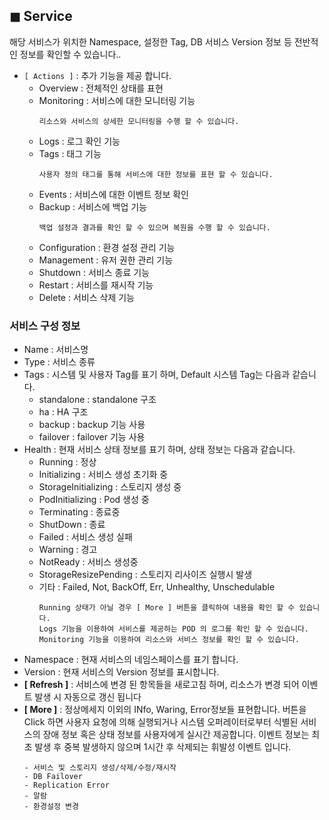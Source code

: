 ## &#9724; Service 
해당 서비스가 위치한 Namespace, 설정한 Tag, DB 서비스 Version 정보 등 전반적인 정보를 확인할 수 있습니다..  
+ <code>[ Actions ]</code> : 추가 기능을 제공 합니다.
  - Overview : 전체적인 상태를 표현  
  - Monitoring : 서비스에 대한 모니터링 기능  
    ```
    리소스와 서비스의 상세한 모니터링을 수행 할 수 있습니다.
    ```
  - Logs : 로그 확인 기능  
  - Tags : 태그 기능  
    ```
    사용자 정의 태그를 통해 서비스에 대한 정보를 표현 할 수 있습니다.
    ```
  - Events : 서비스에 대한 이벤트 정보 확인  
  - Backup : 서비스에 백업 기능  
    ```
    백업 설정과 결과를 확인 할 수 있으며 복원을 수행 할 수 있습니다.
    ```
  - Configuration : 환경 설정 관리 기능  
  - Management : 유저 권한 관리 기능
  - Shutdown : 서비스 종료 기능  
  - Restart : 서비스를 재시작 기능  
  - Delete : 서비스 삭제 기능  

### 서비스 구성 정보
+ Name : 서비스명
+ Type : 서비스 종류
+ Tags : 시스템 및 사용자 Tag를 표기 하며, Default 시스템 Tag는 다음과 같습니다.
  - standalone : standalone 구조
  - ha : HA 구조
  - backup : backup 기능 사용
  - failover : failover 기능 사용
+ Health : 현재 서비스 상태 정보를 표기 하며, 상태 정보는 다음과 같습니다.  
  - Running : 정상
  - Initializing : 서비스 생성 초기화 중
  - StorageInitializing : 스토리지 생성 중
  - PodInitializing : Pod 생성 중
  - Terminating : 종료중
  - ShutDown : 종료
  - Failed : 서비스 생성 실패
  - Warning : 경고
  - NotReady : 서비스 생성중
  - StorageResizePending : 스토리지 리사이즈 실행시 발생 
  - 기타 : Failed, Not, BackOff, Err, Unhealthy, Unschedulable  
    ```
    Running 상태가 아닐 경우 [ More ] 버튼을 클릭하여 내용을 확인 할 수 있습니다.
    Logs 기능을 이용하여 서비스를 제공하는 POD 의 로그를 확인 할 수 있습니다.
    Monitoring 기능을 이용하여 리소스와 서비스 정보를 확인 할 수 있습니다.
    ```
+ Namespace : 현재 서비스의 네임스페이스를 표기 합니다.
+ Version : 현재 서비스의 Version 정보를 표시합니다.
+ __[ Refresh ]__ : 서비스에 변경 된 항목들을 새로고침 하며, 리소스가 변경 되어 이벤트 발생 시 자동으로 갱신 됩니다
+ __[ More ]__ : 정상메세지 이외의 INfo, Waring, Error정보들 표현합니다. 버튼을 Click 하면 사용자 요청에 의해 실행되거나 시스템 오퍼레이터로부터 식별된 서비스의 장애 정보 혹은 상태 정보를 사용자에게 실시간 제공합니다. 
이벤트 정보는 최초 발생 후 중복 발생하지 않으며 1시간 후 삭제되는 휘발성 이벤트 입니다.
     ```
  - 서비스 및 스토리지 생성/삭제/수정/재시작
  - DB Failover
  - Replication Error
  - 알람
  - 환경설정 변경
     ```
